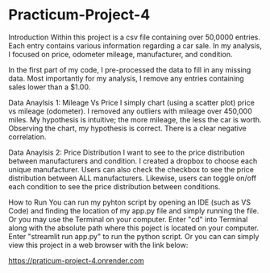 # Practicum-Project-4

Introduction
Within this project is a csv file containing over 50,0000 entries. Each entry contains various information regarding a car sale.
In my analysis, I focused on price, odometer mileage, manufacturer, and condition.

In the first part of my code, I pre-processed the data to fill in any missing data. Most importantly for my analysis, I remove any entries containing sales lower than a $1.00. 

Data Anaylsis 1: Mileage Vs Price
I simply chart (using a scatter plot) price vs mileage (odometer). I removed any outliers with mileage over 450,000 miles.
My hypothesis is intuitive; the more mileage, the less the car is worth.
Observing the chart, my hypothesis is correct. There is a clear negative correlation.

Data Anaylsis 2: Price Distribution
I want to see to the price distribution between manufacturers and condition. I created a dropbox to choose each unique manufacturer. Users can also check the checkbox to see the price distribution between ALL manufacturers. Likewise, users can toggle on/off each condition to see the price distribution between conditions.

How to Run
You can run my pyhton script by opening an IDE (such as VS Code) and finding the location of my app.py file and simply running the file.
Or you may use the Terminal on your computer. Enter "cd" into Terminal along with the absolute path where this poject is located on your computer. Enter "streamlit run app.py" to run the python script.
Or you can can simply view this project in a web browser with the link below:

https://praticum-project-4.onrender.com

